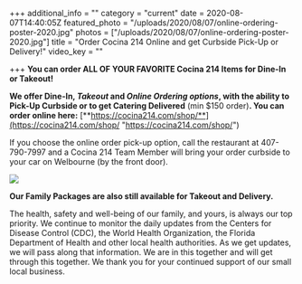 +++
additional_info = ""
category = "current"
date = 2020-08-07T14:40:05Z
featured_photo = "/uploads/2020/08/07/online-ordering-poster-2020.jpg"
photos = ["/uploads/2020/08/07/online-ordering-poster-2020.jpg"]
title = "Order Cocina 214 Online and get Curbside Pick-Up or Delivery!"
video_key = ""

+++
**You can order ALL OF YOUR FAVORITE Cocina 214 Items for Dine-In or Takeout!**

**We offer Dine-In, _Takeout_ and _Online Ordering options_, with the ability to Pick-Up Curbside or to get Catering Delivered** (min $150 order)**. You can order online here:** [**https://cocina214.com/shop/**](https://cocina214.com/shop/ "https://cocina214.com/shop/")

If you choose the online order pick-up option, call the restaurant at 407-790-7997 and a Cocina 214 Team Member will bring your order curbside to your car on Welbourne (by the front door).

![](/uploads/2020/08/07/online-ordering-poster-2020.jpg)

**Our Family Packages are also still available for Takeout and Delivery.**

The health, safety and well-being of our family, and yours, is always our top priority. We continue to monitor the daily updates from the Centers for Disease Control (CDC), the World Health Organization, the Florida Department of Health and other local health authorities. As we get updates, we will pass along that information. We are in this together and will get through this together. We thank you for your continued support of our small local business.